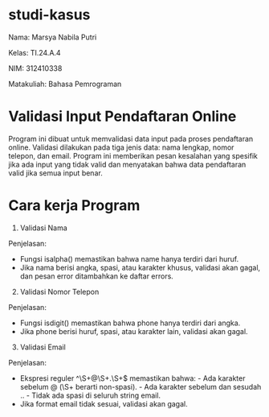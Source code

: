 # studi-kasus
Nama: Marsya Nabila Putri

Kelas: TI.24.A.4

NIM: 312410338

Matakuliah: Bahasa Pemrograman

# Validasi Input Pendaftaran Online
Program ini dibuat untuk memvalidasi data input pada proses pendaftaran online. Validasi dilakukan pada tiga jenis data: nama lengkap, nomor telepon, dan email. Program ini memberikan pesan kesalahan yang spesifik jika ada input yang tidak valid dan menyatakan bahwa data pendaftaran valid jika semua input benar.

# Cara kerja Program
1. Validasi Nama

Penjelasan:

- Fungsi isalpha() memastikan bahwa name hanya terdiri dari huruf.
- Jika nama berisi angka, spasi, atau karakter khusus, validasi akan gagal, dan pesan error ditambahkan ke daftar errors.

2. Validasi Nomor Telepon

Penjelasan:

- Fungsi isdigit() memastikan bahwa phone hanya terdiri dari angka.
- Jika phone berisi huruf, spasi, atau karakter lain, validasi akan gagal.

3. Validasi Email

Penjelasan:

- Ekspresi reguler ^\S+@\S+\.\S+$ memastikan bahwa:
        - Ada karakter sebelum @ (\S+ berarti non-spasi).
        - Ada karakter sebelum dan sesudah ..
        - Tidak ada spasi di seluruh string email.
- Jika format email tidak sesuai, validasi akan gagal.









